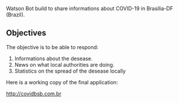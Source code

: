 Watson Bot build to share informations about COVID-19 in Brasília-DF (Brazil).

## Objectives

The objective is to be able to respond:

1. Informations about the desease.
2. News on what local authorities are doing.
3. Statistics on the spread of the desease locally

Here is a working copy of the final application:

http://covidbsb.com.br
 
